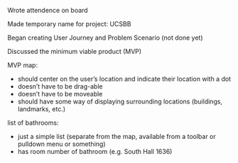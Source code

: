 Wrote attendence on board

Made temporary name for project: UCSBB

Began creating User Journey and Problem Scenario (not done yet)

Discussed the minimum viable product (MVP)

MVP map:
* should center on the user’s location and indicate their location with a dot
* doesn’t have to be drag-able
* doesn’t have to be moveable
* should have some way of displaying surrounding locations (buildings, landmarks, etc.)

list of bathrooms:
* just a simple list (separate from the map, available from a toolbar or pulldown menu or something)
* has room number of bathroom (e.g. South Hall 1636)
